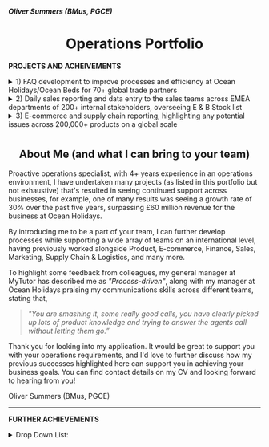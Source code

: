 <h5 align="left">Oliver Summers (BMus, PGCE)</h5>

<h1 align="center">Operations Portfolio</h1>

**PROJECTS AND ACHEIVEMENTS**

<details>
  <summary>1) FAQ development to improve processes and efficiency at Ocean Holidays/Ocean Beds for 70+ global trade partners
</summary>

*One of my achievements at Ocean Holidays, where I’ve taken ownership to improve our processes as we were receiving queries from customers but due to privacy policy we could only communicate with trade partners for their booking. I would be responsible for collecting CRM data of 70+ international travel partners from our internal systems into an Excel format, to look at areas of improvement to build our FAQ page on our site. Through an analysis on CRM cases, I was able to successfully present the biggest customer queries to management using data maps to illustrate queries from different trade partners and build our FAQ page on our website, that resulted in an increase of overall efficiency as a business by 26% since 2020 - https://oceanbeds.com/Home/Faqs*
__________________________________________________
<h4 align="center">Drafting of FAQ page on word/pdf, with feedback from management</h4>
  
> ![FAQ Draft](https://user-images.githubusercontent.com/111752059/189680029-75a24cd4-e7ea-4eba-8501-2ff7d01fbf2a.png)

<h4 align="center">Final version, as found on the official website</h4>
  
> ![FAQ Finalised](https://user-images.githubusercontent.com/111752059/189680456-1b91b4a3-185f-42b6-bc4d-4d895aa42490.png)

</details>

<details>
  <summary>2) Daily sales reporting and data entry to the sales teams across EMEA departments of 200+ internal stakeholders, overseeing E & B Stock list </summary>

*Able to manage own workload effectively. For example, at Fender, I’d provide weekly reports to commercial and operations teams across EMEA departments, such as open order fills and B stock lists of our products, resulting in meeting our 1,000+ weekly orders for dealers and direct consumers.*
__________________________________________________
<h4 align="center">B stock list to boost revenue to global partners to 45+ countries across Europe, Middle East and Africa</h4>
  
> ![B Stock List](https://user-images.githubusercontent.com/111752059/189683018-579f21d3-c0d3-4819-8927-8392ecf095d6.png)
  
<h4 align="center">Local stock for sales team in the UK and Ireland, creating daily reports that saw 14% increase in sales on a weekly basis</h4>
  
> ![E Stock List](https://user-images.githubusercontent.com/111752059/189686626-f3d1594f-6c9a-45e0-83a3-8fbde878f56e.png)

</details>


<details>
  <summary>3) E-commerce and supply chain reporting, highlighting any potential issues across 200,000+ products on a global scale</summary>

*Analysed data from supply chain and E-commerce teams, successfully delivering tasks in a timely manner and to a high standard. Able to manage own workload effectively. For example, at Fender, I’d provide weekly reports to commercial and operations teams across EMEA departments, such as open order fills and B stock lists of our products, resulting in meeting our 1,000+ weekly orders for dealers and direct consumers.*

*Highly efficient in using Google Suite/Microsoft Office. At Fender, I use Excel to deliver reports to help track and process products, using VLOOKUP, COUNTIF, and Pivot Table Analysis to retrieve results from our internal system to help plan with order forecasts.*
__________________________________________________
<h4 align="center"> Open order fill that's analysed to provide the logistics team to successfully manage 100,000+ products from the warehouse </h4>
  
> ![Open Order](https://user-images.githubusercontent.com/111752059/189697296-ff9f2c53-f19b-4bd7-b3b1-71eb54e80b82.png)
  
<h4 align="center"> Supporting E-commerce team on securing stock allocated and available into web reserve </h4>
  
> ![E-commerce product](https://user-images.githubusercontent.com/111752059/189702583-37abc5ab-490b-4813-bdfc-af9b7a5b87b7.png)

</details>

# <h2 align="center">**About Me (and what I can bring to your team)**</h2>

Proactive operations specialist, with 4+ years experience in an operations environment, I have undertaken many projects (as listed in this portfolio but not exhaustive) that's resulted in seeing continued support across businesses, for example, one of many results was seeing a growth rate of 30% over the past five years, surpassing £60 million revenue for the business at Ocean Holidays.

By introducing me to be a part of your team, I can further develop processes while supporting a wide array of teams on an international level, having previously worked alongside Product, E-commerce, Finance, Sales, Marketing, Supply Chain & Logistics, and many more.

To highlight some feedback from colleagues, my general manager at MyTutor has described me as *"Process-driven"*, along with my manager at Ocean Holidays praising my communications skills across different teams, stating that,

> *"You are smashing it, some really good calls, you have clearly picked up lots of product knowledge and trying to answer the agents call without letting them go.”*

Thank you for looking into my application. It would be great to support you with your operations requirements, and I'd love to further discuss how my previous successes highlighted here can support you in achieving your business goals. You can find contact details on my CV and looking forward to hearing from you!



Oliver Summers (BMus, PGCE)

___________

**FURTHER ACHIEVEMENTS**

<details>
  <summary>Drop Down List: </summary> 

- *Detail-oriented, at Ocean Holidays I’d critically check 200+ bookings weekly to ensure that data transmittals received from our partners matched what was booked in our internal systems, successfully leading to the team hitting our -2.00% error target.*
- *At MyTutor, I'd implement data analysis techniques to look at trends and queries from consumers to demonstrate areas of improvement on the platform. This resulted in being able to reduce customer query contact by 28% and focus on building on other aspects of the business.*
- *Main support for account manager for our VIP products such as the prestigious Sandy Lane hotel, helped our 20+ VIP trade partners secure bookings, seeing  a 51% increase in bookings, resulting in £30,000 increase in revenue.*
- *I was the first team member to set up our product section for the B2C team at MyTutor, resulting in an overall 60% increase in accurate data for bug reports into JIRA.*
- *Led creative workshops at MyTutor for 20+ staff, delivering to the team to educate B2C strategies.*
- *Trained and qualified in GDPR practises with 90%+ overall rating, highlighting key elements to protect private stakeholder data.*
